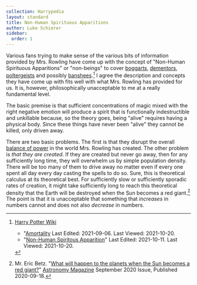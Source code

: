 ```yaml
---
collection: Harrypedia
layout: standard
title: Non-Human Spirituous Apparitions
author: Luke Schierer
sidebar:
  order: 1
---
```


Various fans trying to make sense of the various bits of information provided by
Mrs. Rowling have come up with the concept of "Non-Human Spirituous Apparitions"
or "non-beings" to cover [boggarts][], [dementors][], [poltergeists][] and
possibly [banshees][].[^211020-8] I agree the description and concepts they
have come up with fits well with what Mrs. Rowling has provided for us. It is,
however, philosophically unacceptable to me at a really fundamental level.

[boggarts]: /Harrypedia/non-beings/boggart/
[dementors]: /Harrypedia/non-beings/dementor/
[poltergeists]: /Harrypedia/non-beings/poltergeist/
[banshees]: /Harrypedia/non-beings/banshee/

The basic premise is that sufficient concentrations of magic mixed with the
right negative emotion will produce a spirit that is functionally indestructible
and unkillable because, so the theory goes, being "alive" requires having a
physical body. Since these things have never been "alive" they cannot be
killed, only driven away.

[balance of power]: /Harrypedia/balance/

There are two basic problems. The first is that they disrupt the overall
[balance of power][] in the world Mrs. Rowling has created. The other problem
is _that they are created_. If they are created but never go away, then for
any sufficiently long time, they will overwhelm us by simple population
density. There will be too many of them to drive away no matter even if every
one spent all day every day casting the spells to do so. Sure, this is
theoretical calculus at its theoretical best. For sufficiently slow or
sufficiently sporadic rates of creation, it might take sufficiently long to
reach this theoretical density that the Earth will be destroyed when the Sun
becomes a red giant.[^211020-9] The point is that it is unacceptable that
something that _increases_ in numbers cannot and does not also _decrease_
in numbers.

[^211020-9]:
    Mr. Eric Betz.
    "[What will happen to the planets when the Sun becomes a red
    giant?](https://astronomy.com/magazine/ask-astro/2020/09/what-will-happen-to-the-planets-when-the-sun-becomes-a-red-giant)"
    [Astronomy Magazine](https://astronomy.com/) September 2020 Issue, Published
    2020-09-18.

[^211020-8]: [Harry Potter Wiki](https://harrypotter.fandom.com/wiki/)

    - "[Amortality](https://harrypotter.fandom.com/wiki/Amortality)
      Last Edited: 2021-09-06. Last Viewed: 2021-10-20.
    - "[Non-Human Spiritous Apparition](https://harrypotter.fandom.com/wiki/Non-Human_Spiritous_Apparition)"
      Last Edited: 2021-10-11. Last Viewed: 2021-10-20.
